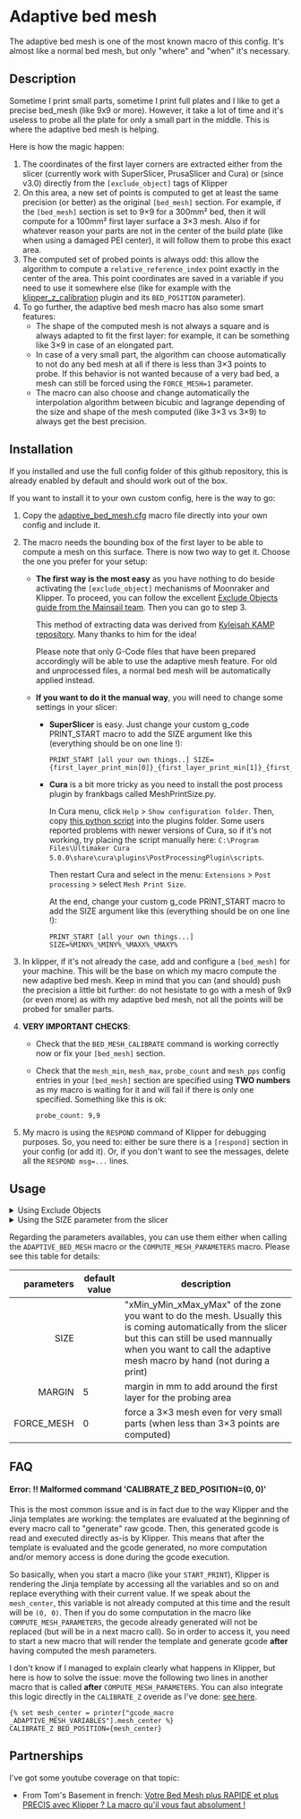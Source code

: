 # Adaptive bed mesh

The adaptive bed mesh is one of the most known macro of this config. It's almost like a normal bed mesh, but only "where" and "when" it's necessary.


## Description

Sometime I print small parts, sometime I print full plates and I like to get a precise bed_mesh (like 9x9 or more). However, it take a lot of time and it's useless to probe all the plate for only a small part in the middle. This is where the adaptive bed mesh is helping.

Here is how the magic happen:
  1. The coordinates of the first layer corners are extracted either from the slicer (currently work with SuperSlicer, PrusaSlicer and Cura) or (since v3.0) directly from the `[exclude_object]` tags of Klipper
  2. On this area, a new set of points is computed to get at least the same precision (or better) as the original `[bed_mesh]` section. For example, if the `[bed_mesh]` section is set to 9×9 for a 300mm² bed, then it will compute for a 100mm² first layer surface a 3×3 mesh. Also if for whatever reason your parts are not in the center of the build plate (like when using a damaged PEI center), it will follow them to probe this exact area.
  3. The computed set of probed points is always odd: this allow the algorithm to compute a `relative_reference_index` point exactly in the center of the area. This point coordinates are saved in a variable if you need to use it somewhere else (like for example with the [klipper_z_calibration](https://github.com/protoloft/klipper_z_calibration) plugin and its `BED_POSITION` parameter).
  4. To go further, the adaptive bed mesh macro has also some smart features:
     - The shape of the computed mesh is not always a square and is always adapted to fit the first layer: for example, it can be something like 3×9 in case of an elongated part.
     - In case of a very small part, the algorithm can choose automatically to not do any bed mesh at all if there is less than 3×3 points to probe. If this behavior is not wanted because of a very bad bed, a mesh can still be forced using the `FORCE_MESH=1` parameter.
     - The macro can also choose and change automatically the interpolation algorithm between bicubic and lagrange depending of the size and shape of the mesh computed (like 3×3 vs 3×9) to always get the best precision.


## Installation

If you installed and use the full config folder of this github repository, this is already enabled by default and should work out of the box.

If you want to install it to your own custom config, here is the way to go:
  1. Copy the [adaptive_bed_mesh.cfg](./../../macros/addons/adaptive_bed_mesh.cfg) macro file directly into your own config and include it.
  2. The macro needs the bounding box of the first layer to be able to compute a mesh on this surface. There is now two way to get it. Choose the one you prefer for your setup:
    
      - **The first way is the most easy** as you have nothing to do beside activating the `[exclude_object]` mechanisms of Moonraker and Klipper. To proceed, you can follow the excellent [Exclude Objects guide from the Mainsail team](https://docs.mainsail.xyz/features/exclude_objects). Then you can go to step 3.
      
        This method of extracting data was derived from [Kyleisah KAMP repository](https://github.com/kyleisah/Klipper-Adaptive-Meshing-Purging). Many thanks to him for the idea!
      
        Please note that only G-Code files that have been prepared accordingly will be able to use the adaptive mesh feature. For old and unprocessed files, a normal bed mesh will be automatically applied instead.
      
      - **If you want to do it the manual way**, you will need to change some settings in your slicer:

        - **SuperSlicer** is easy. Just change your custom g_code PRINT_START macro to add the SIZE argument like this (everything should be on one line !):

          ```
          PRINT_START [all your own things..] SIZE={first_layer_print_min[0]}_{first_layer_print_min[1]}_{first_layer_print_max[0]}_{first_layer_print_max[1]}
          ```

        - **Cura** is a bit more tricky as you need to install the post process plugin by frankbags called MeshPrintSize.py.
     
          In Cura menu, click `Help` > `Show configuration folder`. Then, copy [this python script](https://gist.github.com/frankbags/c85d37d9faff7bce67b6d18ec4e716ff#file-meshprintsize-py) into the plugins folder. Some users reported problems with newer versions of Cura, so if it's not working, try placing the script manually here: `C:\Program Files\Ultimaker Cura 5.0.0\share\cura\plugins\PostProcessingPlugin\scripts`.
     
          Then restart Cura and select in the menu: `Extensions` > `Post processing` > select `Mesh Print Size`.
     
          At the end, change your custom g_code PRINT_START macro to add the SIZE argument like this (everything should be on one line !):
     
          ```
          PRINT_START [all your own things...] SIZE=%MINX%_%MINY%_%MAXX%_%MAXY%
          ```

  3. In klipper, if it's not already the case, add and configure a `[bed_mesh]` for your machine. This will be the base on which my macro compute the new adaptive bed mesh. Keep in mind that you can (and should) push the precision a little bit further: do not hesistate to go with a mesh of 9x9 (or even more) as with my adaptive bed mesh, not all the points will be probed for smaller parts.

  4. **VERY IMPORTANT CHECKS**:
     - Check that the `BED_MESH_CALIBRATE` command is working correctly now or fix your `[bed_mesh]` section.
     - Check that the `mesh_min`, `mesh_max`, `probe_count` and `mesh_pps` config entries in your `[bed_mesh]` section are specified using **TWO numbers** as my macro is waiting for  it and will fail if there is only one specified. Something like this is ok:
     
       ```
       probe_count: 9,9
       ```

  5. My macro is using the `RESPOND` command of Klipper for debugging purposes. So, you need to: either be sure there is a `[respond]` section in your config (or add it). Or, if you don't want to see the messages, delete all the `RESPOND msg=...` lines.


## Usage


<details>
<summary>Using Exclude Objects</summary>
There is two way to use this set of macros and do an adaptive bed mesh. Choose between the two points the one that is best for you:
    
  1. First way is the normal and easy way adapted for most of the users: in your klipper config, modify your `PRINT_START` macro definition by calling the `ADAPTIVE_BED_MESH` macro when you want to start the probing:
     
     ```
     ADAPTIVE_BED_MESH
     ```

  2. Second way is for power users that also use the [klipper_z_calibration](https://github.com/protoloft/klipper_z_calibration) plugin and want to do the bed mesh **after** the Z calibration procedure. You will first need to add a call to `COMPUTE_MESH_PARAMETERS` somewhere in the beginning of your `PRINT_START`.
             
     Then you will need to call **in an another macro** the `CALIBRATE_Z` command with the computed mesh center point:

     ```
     {% set mesh_center = printer["gcode_macro _ADAPTIVE_MESH_VARIABLES"].mesh_center %}
     CALIBRATE_Z BED_POSITION={mesh_center}
     ```

     Finally, do a simple call to `ADAPTIVE_BED_MESH` whenever you want to effectively do the mesh.

     The *in an another macro* point is very important due to the way klipper is working and you will have troubles if you do not do this. For example, you can do it directly like me in the [CALIBRATE_Z overide](./../../macros/base/homing/z_calibration.cfg).
</details>

<details>
<summary>Using the SIZE parameter from the slicer</summary>
There is two way to use this set of macros and do an adaptive bed mesh. Choose between the two points the one that is best for you:
    
  1. First way is the normal and easy way adapted for most of the users: in your klipper config, modify your `PRINT_START` macro definition by adding two lines of gcode. The first one is to get the `SIZE` parameter from the slicer, and the second one is to call the `ADAPTIVE_BED_MESH` macro to start the probing. Something like that will do the trick:
     
     ```
     {% set FL_SIZE = params.SIZE|default("0_0_0_0")|string %}
     ADAPTIVE_BED_MESH SIZE={FL_SIZE}
     ```

  2. Second way is for power users that also use the [klipper_z_calibration](https://github.com/protoloft/klipper_z_calibration) plugin and want to do the bed mesh **after** the Z calibration procedure: in your klipper config, modify your `PRINT_START` macro definition by adding some gcode lines. First you need to get the `SIZE` parameter from the slicer and then call the `COMPUTE_MESH_PARAMETERS` macro with it like so:

     ```
     {% set FL_SIZE = params.SIZE|default("0_0_0_0")|string %}
     COMPUTE_MESH_PARAMETERS SIZE={FL_SIZE}
     ```
             
     Then you need to call **in an another macro** the `CALIBRATE_Z` command with the computed mesh center point:

     ```
     {% set mesh_center = printer["gcode_macro _ADAPTIVE_MESH_VARIABLES"].mesh_center %}
     CALIBRATE_Z BED_POSITION={mesh_center}
     ```

     Finally, do a simple call to `ADAPTIVE_BED_MESH` whenever you want to effectively do the mesh.

     The *in an another macro* point is very important due to the way klipper is working and you will have troubles if you do not do this. For example, you can do it directly like me in the [CALIBRATE_Z overide](./../../macros/base/homing/z_calibration.cfg).
</details>


Regarding the parameters availables, you can use them either when calling the `ADAPTIVE_BED_MESH` macro or the `COMPUTE_MESH_PARAMETERS` macro. Please see this table for details:

| parameters | default value | description |
|-----------:|---------------|-------------|
|SIZE||"xMin_yMin_xMax_yMax" of the zone you want to do the mesh. Usually this is coming automatically from the slicer but this can still be used mannually when you want to call the adaptive mesh macro by hand (not during a print)|
|MARGIN|5|margin in mm to add around the first layer for the probing area|
|FORCE_MESH|0|force a 3×3 mesh even for very small parts (when less than 3×3 points are computed)|

## FAQ

#### Error: !! Malformed command 'CALIBRATE_Z BED_POSITION=(0, 0)'
This is the most common issue and is in fact due to the way Klipper and the Jinja templates are working: the templates are evaluated at the beginning of every macro call to "generate" raw gcode. Then, this generated gcode is read and executed directly as-is by Klipper. This means that after the template is evaluated and the gcode generated, no more computation and/or memory access is done during the gcode execution.

So basically, when you start a macro (like your `START_PRINT`), Klipper is rendering the Jinja template by accessing all the variables and so on and replace everything with their current value. If we speak about the `mesh_center`, this variable is not already computed at this time and the result will be `(0, 0)`. Then if you do some computation in the macro like `COMPUTE_MESH_PARAMETERS`, the gecode already generated will not be replaced (but will be in a next macro call). So in order to access it, you need to start a new macro that will render the template and generate gcode **after** having computed the mesh parameters. 

I don't know if I managed to explain clearly what happens in Klipper, but here is how to solve the issue: move the following two lines in another macro that is called **after** `COMPUTE_MESH_PARAMETERS`. You can also integrate this logic directly in the `CALIBRATE_Z` overide as I've done: [see here](./../../macros/base/homing/z_calibration.cfg).

```
{% set mesh_center = printer["gcode_macro _ADAPTIVE_MESH_VARIABLES"].mesh_center %}
CALIBRATE_Z BED_POSITION={mesh_center}
```


## Partnerships

I've got some youtube coverage on that topic:
  - From Tom's Basement in french: [Votre Bed Mesh plus RAPIDE et plus PRECIS avec Klipper ? La macro qu'il vous faut absolument !](https://youtu.be/fhfAhPH-y7M)
